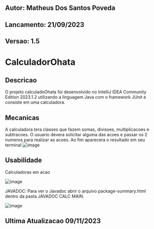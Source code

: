 ## Autor: Matheus Dos Santos Poveda
## Lancamento: 21/09/2023
## Versao: 1.5

# CalculadorOhata

## Descricao
O projeto calculadoOhata foi desenvolvido no IntelliJ IDEA Community Edition 2023.1.2 utilizando a linguagem Java com o framework JUnit e consiste em uma calculadora.
## Mecanicas
A calculadora tera classes que fazem somas, divisoes, multiplicacoes e subtracoes. O usuario devera solicitar alguma das acoes e passar os 2 numeros para realizar as acoes. Ao fim aparecera o resultado em seu terminal
![image](https://github.com/matheuspoveda/CalculadorOhata/assets/116612940/95a615b3-70ff-45d9-ad9c-0c78951a3882)
## Usabilidade
Calculadoras em acao

![image](https://github.com/matheuspoveda/CalculadorOhata/assets/116612940/eb0f99e0-ab74-48a9-816f-eb2dae5e1782)

JAVADOC:
Para ver o Javadoc abrir o arquivo package-summary.html dentro da pasta JAVADOC CALC MAIN.

![image](https://github.com/matheuspoveda/CalculadorOhata/assets/116612940/95258fa0-34f1-4d99-a5d5-2079473dd5b6)

## Ultima Atualizacao 09/11/2023
